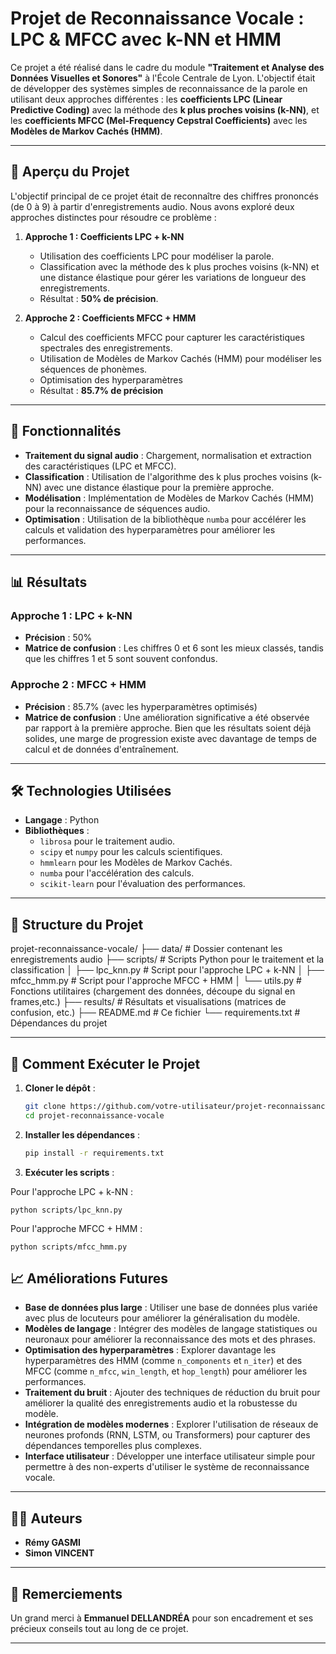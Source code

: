 # Projet de Reconnaissance Vocale : LPC & MFCC avec k-NN et HMM

Ce projet a été réalisé dans le cadre du module **"Traitement et Analyse des Données Visuelles et Sonores"** à l'École Centrale de Lyon. L'objectif était de développer des systèmes simples de reconnaissance de la parole en utilisant deux approches différentes : les **coefficients LPC (Linear Predictive Coding)** avec la méthode des **k plus proches voisins (k-NN)**, et les **coefficients MFCC (Mel-Frequency Cepstral Coefficients)** avec les **Modèles de Markov Cachés (HMM)**.

---

## 📌 Aperçu du Projet

L'objectif principal de ce projet était de reconnaître des chiffres prononcés (de 0 à 9) à partir d'enregistrements audio. Nous avons exploré deux approches distinctes pour résoudre ce problème :

1. **Approche 1 : Coefficients LPC + k-NN**
   - Utilisation des coefficients LPC pour modéliser la parole.
   - Classification avec la méthode des k plus proches voisins (k-NN) et une distance élastique pour gérer les variations de longueur des enregistrements.
   - Résultat : **50% de précision**.

2. **Approche 2 : Coefficients MFCC + HMM**
   - Calcul des coefficients MFCC pour capturer les caractéristiques spectrales des enregistrements.
   - Utilisation de Modèles de Markov Cachés (HMM) pour modéliser les séquences de phonèmes.
   - Optimisation des hyperparamètres
   - Résultat : **85.7% de précision**
---

## 🚀 Fonctionnalités

- **Traitement du signal audio** : Chargement, normalisation et extraction des caractéristiques (LPC et MFCC).
- **Classification** : Utilisation de l'algorithme des k plus proches voisins (k-NN) avec une distance élastique pour la première approche.
- **Modélisation** : Implémentation de Modèles de Markov Cachés (HMM) pour la reconnaissance de séquences audio.
- **Optimisation** : Utilisation de la bibliothèque `numba` pour accélérer les calculs et validation des hyperparamètres pour améliorer les performances.

---

## 📊 Résultats

### Approche 1 : LPC + k-NN
- **Précision** : 50%
- **Matrice de confusion** : Les chiffres 0 et 6 sont les mieux classés, tandis que les chiffres 1 et 5 sont souvent confondus.

### Approche 2 : MFCC + HMM
- **Précision** : 85.7% (avec les hyperparamètres optimisés)
- **Matrice de confusion** : Une amélioration significative a été observée par rapport à la première approche. Bien que les résultats soient déjà solides, une marge de progression existe avec davantage de temps de calcul et de données d'entraînement.

---

## 🛠️ Technologies Utilisées

- **Langage** : Python
- **Bibliothèques** :
  - `librosa` pour le traitement audio.
  - `scipy` et `numpy` pour les calculs scientifiques.
  - `hmmlearn` pour les Modèles de Markov Cachés.
  - `numba` pour l'accélération des calculs.
  - `scikit-learn` pour l'évaluation des performances.

---

## 📂 Structure du Projet

projet-reconnaissance-vocale/
├── data/ # Dossier contenant les enregistrements audio
├── scripts/ # Scripts Python pour le traitement et la classification
│ ├── lpc_knn.py # Script pour l'approche LPC + k-NN
│ ├── mfcc_hmm.py # Script pour l'approche MFCC + HMM
│ └── utils.py # Fonctions utilitaires (chargement des données, découpe du signal en frames,etc.)
├── results/ # Résultats et visualisations (matrices de confusion, etc.)
├── README.md # Ce fichier
└── requirements.txt # Dépendances du projet


---

## 🚀 Comment Exécuter le Projet

1. **Cloner le dépôt** :
    ```bash
    git clone https://github.com/votre-utilisateur/projet-reconnaissance-vocale.git
    cd projet-reconnaissance-vocale

2. **Installer les dépendances** :

    ```bash
    pip install -r requirements.txt

3. **Exécuter les scripts** :

Pour l'approche LPC + k-NN :

    python scripts/lpc_knn.py

Pour l'approche MFCC + HMM :

    python scripts/mfcc_hmm.py


## 📈 Améliorations Futures

- **Base de données plus large** : Utiliser une base de données plus variée avec plus de locuteurs pour améliorer la généralisation du modèle.
- **Modèles de langage** : Intégrer des modèles de langage statistiques ou neuronaux pour améliorer la reconnaissance des mots et des phrases.
- **Optimisation des hyperparamètres** : Explorer davantage les hyperparamètres des HMM (comme `n_components` et `n_iter`) et des MFCC (comme `n_mfcc`, `win_length`, et `hop_length`) pour améliorer les performances.
- **Traitement du bruit** : Ajouter des techniques de réduction du bruit pour améliorer la qualité des enregistrements audio et la robustesse du modèle.
- **Intégration de modèles modernes** : Explorer l'utilisation de réseaux de neurones profonds (RNN, LSTM, ou Transformers) pour capturer des dépendances temporelles plus complexes.
- **Interface utilisateur** : Développer une interface utilisateur simple pour permettre à des non-experts d'utiliser le système de reconnaissance vocale.


---

## 👨‍💻 Auteurs

- **Rémy GASMI**
- **Simon VINCENT**

---


## 🙏 Remerciements

Un grand merci à **Emmanuel DELLANDRÉA** pour son encadrement et ses précieux conseils tout au long de ce projet.

---